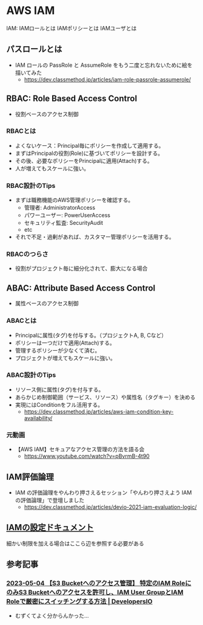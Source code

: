 # AWS IAM

IAM: 
IAMロールとは
IAMポリシーとは
IAMユーザとは

## パスロールとは

- IAM ロールの PassRole と AssumeRole をもう二度と忘れないために絵を描いてみた
  - https://dev.classmethod.jp/articles/iam-role-passrole-assumerole/

## RBAC: Role Based Access Control

- 役割ベースのアクセス制御

### RBACとは

- よくないケース：Principal毎にポリシーを作成して適用する。
- まずはPrincipalの役割(Role)に基づいてポリシーを設計する。 
- その後、必要なポリシーをPrincipalに適用(Attach)する。
- 人が増えてもスケールに強い。

### RBAC設計のTips

- まずは職務機能のAWS管理ポリシーを確認する。
  - 管理者: AdministratorAccess
  - パワーユーザー: PowerUserAccess
  - セキュリティ監査: SecurityAudit
  - etc
- それで不足・過剰があれば、カスタマー管理ポリシーを活用する。

### RBACのつらさ

- 役割がプロジェクト毎に細分化されて、膨大になる場合

## ABAC: Attribute Based Access Control

- 属性ベースのアクセス制御

### ABACとは

- Principalに属性(タグ)を付与する。（プロジェクトA, B, Cなど）
- ポリシーは一つだけで適用(Attach)する。
- 管理するポリシーが少なくて済む。
- プロジェクトが増えてもスケールに強い。

### ABAC設計のTips

- リソース側に属性(タグ)を付与する。
- あらかじめ制御範囲（サービス、リソース）や属性名（タグキー）を決める
- 実現にはConditionをフル活用する。
  - https://dev.classmethod.jp/articles/aws-iam-condition-key-availability/

### 元動画

- 【AWS IAM】セキュアなアクセス管理の方法を語る会
  - https://www.youtube.com/watch?v=pBvrmB-4t90

## IAM評価論理

- IAM の評価論理をやんわり押さえるセッション「やんわり押さえよう IAM の評価論理」で登壇しました
  - https://dev.classmethod.jp/articles/devio-2021-iam-evaluation-logic/

## [IAMの設定ドキュメント](https://docs.aws.amazon.com/service-authorization/latest/reference/reference_policies_actions-resources-contextkeys.html)

細かい制限を加える場合はここら辺を参照する必要がある

## 参考記事

### [2023-05-04 【S3 Bucketへのアクセス管理】 特定のIAM RoleにのみS3 Bucketへのアクセスを許可し、IAM User GroupとIAM Roleで厳密にスイッチングする方法 | DevelopersIO](https://dev.classmethod.jp/articles/s3-bucket-access-control-with-iam-role-and-group-switching/)
- むずくてよく分からんかった…
